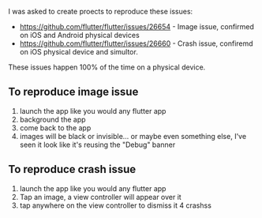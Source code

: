 I was asked to create proects to reproduce these issues:
- https://github.com/flutter/flutter/issues/26654 - Image issue, confirmed on iOS and Android physical devices  
- https://github.com/flutter/flutter/issues/26660 - Crash issue, confiremd on iOS physical device and simultor.  

These issues happen 100% of the time on a physical device.  


## To reproduce image issue

1. launch the app like you would any flutter app
2. background the app
3. come back to the app
4. images will be black or invisible... or maybe even something else, I've seen it look like it's reusing the "Debug" banner

## To reproduce crash issue
1. launch the app like you would any flutter app
2. Tap an image, a view controller will appear over it
3. tap anywhere on the view controller to dismiss it
4 crashss